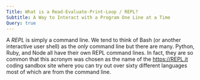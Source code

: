 ```yaml
---
Title: What is a Read-Evaluate-Print-Loop / REPL?
Subtitle: A Way to Interact with a Program One Line at a Time
Query: true
---
```


A *REPL* is simply a command line. We tend to think of Bash (or another interactive user shell) as the *only* command line but there are many. Python, Ruby, and Node all have their own REPL command lines. In fact, they are so common that this acronym was chosen as the name of the <https://REPL.it> coding sandbox site where you can try out over sixty different languages most of which are from the command line.

